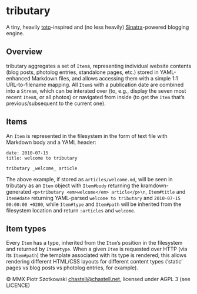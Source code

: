 tributary
=========

A tiny, heavily [toto](http://cloudhead.io/toto)-inspired and (no less heavily) [Sinatra](http://www.sinatrarb.com/)-powered blogging engine.

Overview
--------

tributary aggregates a set of `Item`s, representing individual website contents (blog posts, photolog entries, standalone pages, etc.) stored in YAML-enhanced Markdown files, and allows accessing them with a simple 1:1 URL-to-filename mapping. All `Item`s with a publication date are combined into a `Stream`, which can be interated over (to, e.g., display the seven most recent `Item`s, or all photos) or navigated from inside (to get the `Item` that’s previous/subsequent to the current one).

Items
-----

An `Item` is represented in the filesystem in the form of text file with Markdown body and a YAML header:

    date: 2010-07-15
    title: welcome to tributary
    
    tributary _welcome_ article

The above example, if stored as `articles/welcome.md`, will be seen in tributary as an `Item` object with `Item#body` returning the kramdown-generated `<p>tributary <em>welcome</em> article</p>\n`, `Item#title` and `Item#date` returning YAML-parsed `welcome to tributary` and `2010-07-15 00:00:00 +0200`, while `Item#type` and `Item#path` will be inherited from the filesystem location and return `:articles` and `welcome`.

Item types
----------

Every `Item` has a type, inherited from the `Item`’s position in the filesystem and returned by `Item#type`. When a given `Item` is requested over HTTP (via its `Item#path`) the template associated with its type is rendered; this allows rendering different HTML/CSS layouts for different content types (‘static’ pages vs blog posts vs photolog entries, for example).



© MMX Piotr Szotkowski <chastell@chastell.net>, licensed under AGPL 3 (see LICENCE)
